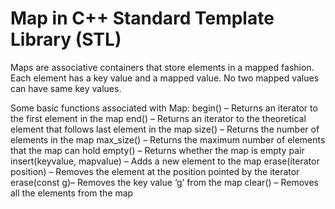 # Map in C++ Standard Template Library (STL)

Maps are associative containers that store elements in a mapped fashion. Each element has a key value and a mapped value. No two mapped values can have same key values.

 
Some basic functions associated with Map:
begin() – Returns an iterator to the first element in the map
end() – Returns an iterator to the theoretical element that follows last element in the map
size() – Returns the number of elements in the map
max_size() – Returns the maximum number of elements that the map can hold
empty() – Returns whether the map is empty
pair insert(keyvalue, mapvalue) – Adds a new element to the map
erase(iterator position) – Removes the element at the position pointed by the iterator
erase(const g)– Removes the key value ‘g’ from the map
clear() – Removes all the elements from the map